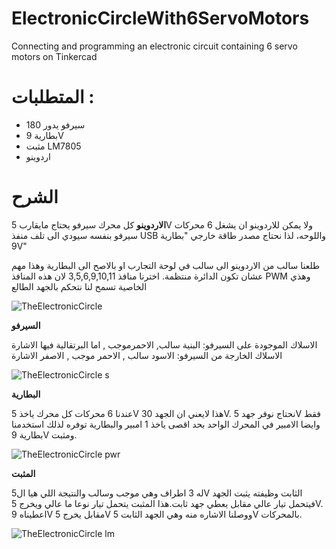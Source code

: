 # ElectronicCircleWith6ServoMotors
Connecting and programming an electronic circuit containing 6 servo motors on Tinkercad
# المتطلبات :
- سيرفو يدور 180
- بطارية 9V
- مثبت LM7805
- اردوينو

# الشرح 

**الاردوينو**
كل محرك سيرفو يحتاج مايقارب 5V ولا يمكن للاردوينو ان يشغل 6 محركات سيرفو بنفسه سيودي الى تلف منفذ USB واللوحه، لذا نحتاج مصدر طاقة خارجي "بطارية 9V"

طلعنا سالب من الاردوينو الى سالب في لوحة التجارب او بالاصح الى البطارية وهذا مهم عشان تكون الدائرة منتظمة.
اخترنا منافذ 3,5,6,9,10,11 لان هذه المنافذ PWM وهذي الخاصية تسمح لنا نتحكم بالجهد الطالع


  
  ![TheElectronicCircle](https://github.com/iSarh/ElectronicCircleWith6ServoMotors/assets/63901303/4b48e0ca-4f42-40a8-8b58-600cc67d6ee6)



 **السيرفو**
 
  الاسلاك الموجودة على السيرفو: البنية سالب, الاحمرموجب , اما البرتقالية فيها الاشارة
  الاسلاك الخارجة من السيرفو: الاسود سالب , الاحمر موجب , الاصفر الاشارة

  
  ![TheElectronicCircle s](https://github.com/iSarh/ElectronicCircleWith6ServoMotors/assets/63901303/5ab68b8d-e0f9-4c6c-a2d9-044d7e7d5488)



**البطارية**

عندنا 6 محركات كل محرك ياخذ 5V هذا لايعني ان الجهد 30V. نحتاج نوفر جهد 5V فقط وايضا الامبير في المحرك الواحد بحد اقصى ياخذ 1 امبير والبطارية توفره لذلك استخدمنا بطارية 9V ومثبت.

![TheElectronicCircle pwr](https://github.com/iSarh/ElectronicCircleWith6ServoMotors/assets/63901303/f4ee3408-59a6-4dc6-bb8b-546b040ac3c1)


**المثبت**

له 3 اطراف وهي موجب وسالب والنتيجة اللي هيا ال5V الثابت
وظيفته يثبت الجهد فيتحمل تيار عالي مقابل يعطي جهد ثابت.هذا المثبت يتحمل تيار نوعا ما عالي ويخرج 5V. اعطيناه 9V مقابل يخرج 5V ووصلنا الاشاره منه وهي الجهد الثابت 5V بالمحركات.


  
![TheElectronicCircle lm](https://github.com/iSarh/ElectronicCircleWith6ServoMotors/assets/63901303/808d0853-4a34-4e60-a566-bd6023337552)

  

 
